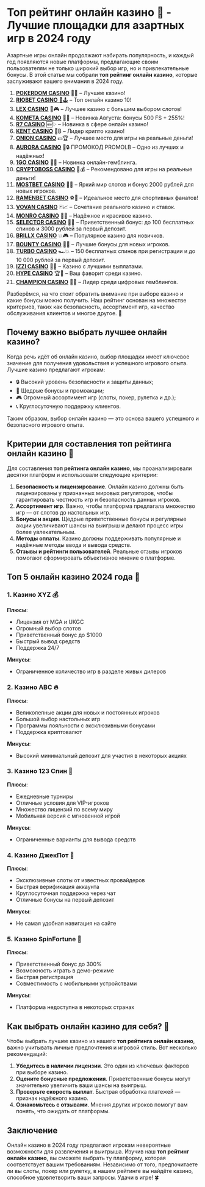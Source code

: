# Топ рейтинг онлайн казино 🎰 - Лучшие площадки для азартных игр в 2024 году
Азартные игры онлайн продолжают набирать популярность, и каждый год появляются новые платформы, предлагающие своим пользователям не только широкий выбор игр, но и привлекательные бонусы. В этой статье мы собрали **топ рейтинг онлайн казино**, которые заслуживают вашего внимания в 2024 году. 
1. [**POKERDOM CASINO**](https://4pd-stat.com/click/65c385136bcc63141167f1e3/4450/13807/subaccount) 🎰🔥 – Лучшее казино!
1. [**RIOBET CASINO** 🌟🕹️](https://tracker.rioaffi.com/link?btag=1027246_346134) – Топ онлайн казино 10!
1. [**LEX CASINO**](https://lex-ircp01.com/c71ab4dfb) 🎯🎮 – Лучшее казино с большим выбором слотов!
1. [**KOMETA CASINO**](https://stars-flight.com/s2371995e) 🚀🎁 – Новинка Августа: бонусы 500 FS + 255%!
1. [**R7 CASINO**](https://aristocratic-hall.com/s9f210880) 🆕✨ – Новинка в сфере онлайн казино!
1. [**KENT CASINO**](https://passage-through-deserts.com/de0514c15) 💎₿ – Лидер крипто казино!
1. [**ONION CASINO**](https://obclk001-2d.top/click?offer_id=986&partner_id=10542&landing_id=1798&utm_medium=affiliate&sub_1=oncasino3) 💵🏆 – Лучшее место для игры на реальные деньги!
1. [**AURORA CASINO**](https://10trafic-stat2.com/click/668546566bcc6313411604c7/6766/15114/subaccount?promocode=PROMOLB) 🌌🔒 ПРОМОКОД PROMOLB – Одно из лучших и надёжных!
1. [**1GO CASINO**](https://1go-ircp01.com/ce015f410) 🎉🎲 – Новинка онлайн-гемблинга.
1. [**CRYPTOBOSS CASINO**](https://cryptobossc.online/d847bcfa9) 👑💰 – Рекомендовано для игры на реальные деньги!
1. [**MOSTBET CASINO**](https://ktbtis024ifqfn0mst.com/beQs) 🎡💫 – Яркий мир слотов и бонус 2000 рублей для новых игроков.
1. [**RAMENBET CASINO**](https://get.saltyram.com/ru/registration?apkpop=0&partner=p24970p3296034p5526) ⚽🏅 – Идеальное место для спортивных фанатов!
1. [**VOVAN CASINO**](https://vovan.site/d2375cf9b) 🃏📈 – Сочетание реального казино и ставок.
1. [**MONRO CASINO**](https://mnr-ircp01.com/c3ce72a2c) 🌟💖 – Надёжное и красивое казино.
1. [**SELECTOR CASINO**](https://gosel.pl/SELVK) 🎁🎉 – Приветственный бонус: до 100 бесплатных спинов и 3000 рублей за первый депозит.
1. [**BRILLX CASINO**](https://brillx.pub/BRIVK) 💥🎮 – Популярное казино для новичков.
1. [**BOUNTY CASINO**](https://bounty-casino.de/BOVK) 🎯🎁 – Лучшие бонусы для новых игроков.
1. [**TURBO CASINO**](https://turbo-casino.pro/TURVK) 🏎️💥 – 150 бесплатных спинов при регистрации и до 10 000 рублей за первый депозит.
1. [**IZZI CASINO**](https://izzi-fr03.com/ca7c8a7b7) 💸🔝 – Казино с лучшими выплатами.
1. [**HYPE CASINO**](https://hypekaz.com/dc2f44ad0) 🏆🎉 – Ваш фаворит среди казино.
1. [**CHAMPION CASINO**](https://champcasino.ink/pobeda/doa-hats?p80412p305331p112c) 🥇🎰 – Лидер среди цифровых гемблингов.

Разберёмся, на что стоит обратить внимание при выборе казино и какие бонусы можно получить. Наш рейтинг основан на множестве критериев, таких как безопасность, ассортимент игр, качество обслуживания клиентов и многое другое. 🎰

## Почему важно выбрать лучшее онлайн казино?

Когда речь идёт об онлайн казино, выбор площадки имеет ключевое значение для получения удовольствия и успешного игрового опыта. Лучшие казино предлагают игрокам:

- 🔒 Высокий уровень безопасности и защиты данных;
- 🎁 Щедрые бонусы и промоакции;
- 🎮 Огромный ассортимент игр (слоты, покер, рулетка и др.);
- 📞 Круглосуточную поддержку клиентов.

Таким образом, выбор онлайн казино — это основа вашего успешного и безопасного игрового опыта.

## Критерии для составления топ рейтинга онлайн казино 🎰

Для составления **топ рейтинга онлайн казино**, мы проанализировали десятки платформ и использовали следующие критерии:

1. **Безопасность и лицензирование**. Онлайн казино должны быть лицензированы у признанных мировых регуляторов, чтобы гарантировать честность игр и безопасность данных игроков.
2. **Ассортимент игр**. Важно, чтобы платформа предлагала множество игр — от слотов до настольных игр.
3. **Бонусы и акции**. Щедрые приветственные бонусы и регулярные акции увеличивают шансы на выигрыш и делают процесс игры более увлекательным.
4. **Методы оплаты**. Казино должны поддерживать популярные и надёжные методы ввода и вывода средств.
5. **Отзывы и рейтинги пользователей**. Реальные отзывы игроков помогают сформировать объективное мнение о платформе.

## Топ 5 онлайн казино 2024 года 🎲

### 1. Казино XYZ 💰

**Плюсы**:  
- Лицензия от MGA и UKGC  
- Огромный выбор слотов  
- Приветственный бонус до $1000  
- Быстрый вывод средств  
- Поддержка 24/7

**Минусы**:  
- Ограниченное количество игр в разделе живых дилеров

### 2. Казино ABC 🔥

**Плюсы**:  
- Великолепные акции для новых и постоянных игроков  
- Большой выбор настольных игр  
- Программы лояльности с эксклюзивными бонусами  
- Поддержка криптовалют

**Минусы**:  
- Высокий минимальный депозит для участия в некоторых акциях

### 3. Казино 123 Спин 🎰

**Плюсы**:  
- Ежедневные турниры  
- Отличные условия для VIP-игроков  
- Множество лицензий по всему миру  
- Мобильная версия с мгновенной игрой

**Минусы**:  
- Ограниченные варианты для вывода средств

### 4. Казино ДжекПот 🌟

**Плюсы**:  
- Эксклюзивные слоты от известных провайдеров  
- Быстрая верификация аккаунта  
- Круглосуточная поддержка через чат  
- Отличные бонусы на первый депозит

**Минусы**:  
- Не самая удобная навигация на сайте

### 5. Казино SpinFortune 💎

**Плюсы**:  
- Приветственный бонус до 300%  
- Возможность играть в демо-режиме  
- Быстрая регистрация  
- Совместимость с мобильными устройствами

**Минусы**:  
- Платформа недоступна в некоторых странах

## Как выбрать онлайн казино для себя? 🎲

Чтобы выбрать лучшее казино из нашего **топ рейтинга онлайн казино**, важно учитывать личные предпочтения и игровой стиль. Вот несколько рекомендаций:

1. **Убедитесь в наличии лицензии**. Это один из ключевых факторов при выборе казино.
2. **Оцените бонусные предложения**. Приветственные бонусы могут значительно увеличить ваши шансы на выигрыш.
3. **Проверьте скорость выплат**. Быстрая обработка платежей — признак надёжного казино.
4. **Ознакомьтесь с отзывами**. Мнения других игроков помогут вам понять, что ожидать от платформы.

## Заключение

Онлайн казино в 2024 году предлагают игрокам невероятные возможности для развлечения и выигрыша. Изучив наш **топ рейтинг онлайн казино**, вы сможете выбрать ту платформу, которая соответствует вашим требованиям. Независимо от того, предпочитаете ли вы слоты, покер или рулетку, в нашем рейтинге вы найдёте казино, способное удовлетворить ваши запросы. Удачи в игре! 🍀

